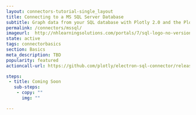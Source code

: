 ```yaml
---
layout: connectors-tutorial-single_layout
title: Connecting to a MS SQL Server Database
subtitle: Graph data from your SQL database with Plotly 2.0 and the Plotly Database Connector. 
permalink: /connectors/mssql/
imageurl:  http://nhlearningsolutions.com/portals/7/sql-logo-no-version.png
state: active
tags: connectorbasics
section: Basics
meta_description: TBD
popularity: featured
actioncall-url: https://github.com/plotly/electron-sql-connector/releases

steps:
 - title: Coming Soon
   sub-steps:
    - copy: ""
      img: ""

---
```

